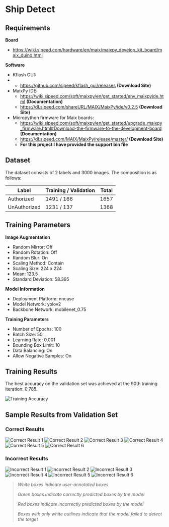 # Ship Detect
## Requirements

**Board**
- https://wiki.sipeed.com/hardware/en/maix/maixpy_develop_kit_board/maix_duino.html

**Software**
- Kflash GUI:
- - https://github.com/sipeed/kflash_gui/releases **(Download Site)**
- MaixPy IDE:
   - https://wiki.sipeed.com/soft/maixpy/en/get_started/env_maixpyide.html **(Documentation)**
   - https://dl.sipeed.com/shareURL/MAIX/MaixPy/ide/v0.2.5 **(Download Site)**
- Micropython firmware for Maix boards:
    - https://wiki.sipeed.com/soft/maixpy/en/get_started/upgrade_maixpy_firmware.html#Download-the-firmware-to-the-development-board **(Documentation)**
    - https://dl.sipeed.com/MAIX/MaixPy/release/master/ **(Download Site)**
    - **For this project I have provided the support bin file**

## Dataset

The dataset consists of 2 labels and 3000 images. The composition is as follows:

| Label         | Training / Validation | Total |
| ------------- | --------------------- | ----- |
| Authorized    | 1491 / 166            | 1657  |
| UnAuthorized  | 1231 / 137            | 1368  |

## Training Parameters

**Image Augmentation**
- Random Mirror: Off
- Random Rotation: Off
- Random Blur: On
- Scaling Method: Contain
- Scaling Size: 224 x 224
- Mean: 123.5
- Standard Deviation: 58.395

**Model Information**
- Deployment Platform: nncase
- Model Network: yolov2
- Backbone Network: mobilenet_0.75

**Training Parameters**
- Number of Epochs: 100
- Batch Size: 50
- Learning Rate: 0.001
- Bounding Box Limit: 10
- Data Balancing: On
- Allow Negative Samples: On

## Training Results

The best accuracy on the validation set was achieved at the 90th training iteration: 0.785.

![Training Accuracy](https://github.com/Shardul774/Ship_detect/blob/main/Img/loss_acc.png)

## Sample Results from Validation Set

### Correct Results

![Correct Result 1](https://github.com/Shardul774/Ship_detect/blob/main/Img/download.jpeg)
![Correct Result 2](https://github.com/Shardul774/Ship_detect/blob/main/Img/download%205.jpeg)
![Correct Result 3](https://github.com/Shardul774/Ship_detect/blob/main/Img/download%206.jpeg)
![Correct Result 4](https://github.com/Shardul774/Ship_detect/blob/main/Img/download%204.jpeg)
![Correct Result 5](https://github.com/Shardul774/Ship_detect/blob/main/Img/download%203.jpeg)
![Correct Result 6](https://github.com/Shardul774/Ship_detect/blob/main/Img/download%202.jpeg)

### Incorrect Results

![Incorrect Result 1](https://github.com/Shardul774/Ship_detect/blob/main/Img/download%20(1).jpeg)
![Incorrect Result 2](https://github.com/Shardul774/Ship_detect/blob/main/Img/download%20(2).jpeg)
![Incorrect Result 3](https://github.com/Shardul774/Ship_detect/blob/main/Img/download%20(3).jpeg)
![Incorrect Result 4](https://github.com/Shardul774/Ship_detect/blob/main/Img/download%20(4).jpeg)
![Incorrect Result 5](https://github.com/Shardul774/Ship_detect/blob/main/Img/download%20(5).jpeg)
![Incorrect Result 6](https://github.com/Shardul774/Ship_detect/blob/main/Img/download%20(6).jpeg)

> *White boxes indicate user-annotated boxes*
>
> *Green boxes indicate correctly predicted boxes by the model*
>
> *Red boxes indicate incorrectly predicted boxes by the model*
>
> *Boxes with only white outlines indicate that the model failed to detect the target*
